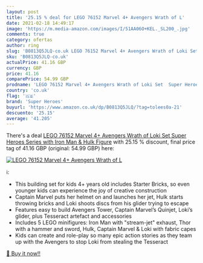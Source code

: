 ```yaml
---
layout: post
title: '25.15 % deal for LEGO 76152 Marvel 4+ Avengers Wrath of L'
date: 2021-02-18 14:49:17
image: 'https://m.media-amazon.com/images/I/51AA06O+KEL._SL200_.jpg'
comments: true
category: ofertas
author: ring
slug: 'B0813Q5JLQ-co.uk LEGO 76152 Marvel 4+ Avengers Wrath of Loki Set Super...'
sku: 'B0813Q5JLQ-co.uk'
actualPrice: 41.16 GBP
currency: GBP
price: 41.16
comparePrice: 54.99 GBP
prodname: 'LEGO 76152 Marvel 4+ Avengers Wrath of Loki Set  Super Heroes Series with Iron Man & Hulk Figure'
country: 'co.uk'
flag: '🇬🇧'
brand: 'Super Heroes'
buyurl: 'https://www.amazon.co.uk/dp/B0813Q5JLQ/?tag=tolees0a-21'
descuento: '25.15'
average: '41.205'
---
```


There's a deal [LEGO 76152 Marvel 4+ Avengers Wrath of Loki Set  Super Heroes Series with Iron Man & Hulk Figure](https://www.amazon.co.uk/dp/B0813Q5JLQ/?tag=tolees0a-21)  with  25.15 % discount, final price tag of  41.16 GBP (original: 54.99 GBP) here:

[![LEGO 76152 Marvel 4+ Avengers Wrath of L](https://m.media-amazon.com/images/I/51AA06O+KEL._SL200_.jpg)](https://www.amazon.co.uk/dp/B0813Q5JLQ/?tag=tolees0a-21)

ℹ️:

- This building set for kids 4+ years old includes Starter Bricks, so even younger kids can experience the joy of creative construction
- Captain Marvel puts her helmet on and launches her jet, Hulk starts throwing bricks and Loki shoots discs from his glider trying to escape
- Features easy to build Avengers Tower, Captain Marvel’s Quinjet, Loki’s glider, plus Tesseract artefact and accessories
- Includes 5 LEGO minifigures: Iron Man with "stream-jet" exhaust, Thor with a hammer and sword, Hulk, Captain Marvel & Loki with fabric capes
- Kids can create and role-play so many epic action stories as they team up with the Avengers to stop Loki from stealing the Tesseract

[🛒 Buy it now!!](https://www.amazon.co.uk/dp/B0813Q5JLQ/?tag=tolees0a-21)

